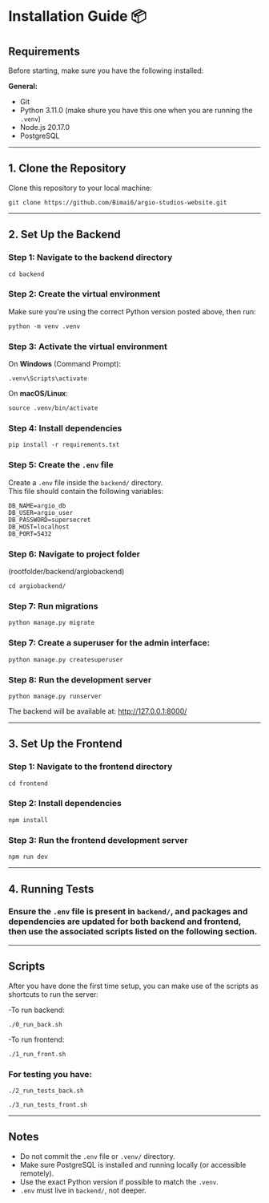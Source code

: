 # Installation Guide 📦

## Requirements

Before starting, make sure you have the following installed:

**General:**
- Git  
- Python 3.11.0 (make shure you have this one when you are running the `.venv`)  
- Node.js 20.17.0 
- PostgreSQL 

---

## 1. Clone the Repository

Clone this repository to your local machine:

```
git clone https://github.com/Bimai6/argio-studios-website.git
```

---

## 2. Set Up the Backend

### Step 1: Navigate to the backend directory

```
cd backend
```

### Step 2: Create the virtual environment

Make sure you're using the correct Python version posted above, then run:

```
python -m venv .venv
```

### Step 3: Activate the virtual environment

On **Windows** (Command Prompt):

```
.venv\Scripts\activate
```

On **macOS/Linux**:

```
source .venv/bin/activate
```

### Step 4: Install dependencies

```
pip install -r requirements.txt
```

### Step 5: Create the `.env` file

Create a `.env` file inside the `backend/` directory.  
This file should contain the following variables:

```
DB_NAME=argio_db
DB_USER=argio_user
DB_PASSWORD=supersecret
DB_HOST=localhost
DB_PORT=5432
```

### Step 6: Navigate to project folder

(rootfolder/backend/argiobackend)

```
cd argiobackend/
```

### Step 7: Run migrations

```
python manage.py migrate
```

### Step 7: Create a superuser for the admin interface:

```
python manage.py createsuperuser
```

### Step 8: Run the development server

```
python manage.py runserver
```

The backend will be available at:
http://127.0.0.1:8000/

---

## 3. Set Up the Frontend

### Step 1: Navigate to the frontend directory

```
cd frontend
```

### Step 2: Install dependencies

```
npm install
```

### Step 3: Run the frontend development server

```
npm run dev
```

---

## 4. Running Tests 

### Ensure the `.env` file is present in `backend/`, and packages and dependencies are updated for both backend and frontend, then use the associated scripts listed on the following section.
---

## Scripts

After you have done the first time setup, you can make use of the scripts as shortcuts to run the server:

-To run backend:

```
./0_run_back.sh
```

-To run frontend:

```
./1_run_front.sh
```

### For testing you have:

```
./2_run_tests_back.sh
```

```
./3_run_tests_front.sh
```

---

## Notes

- Do not commit the `.env` file or `.venv/` directory.
- Make sure PostgreSQL is installed and running locally (or accessible remotely).
- Use the exact Python version if possible to match the `.venv`.
- `.env` must live in `backend/`, not deeper.


